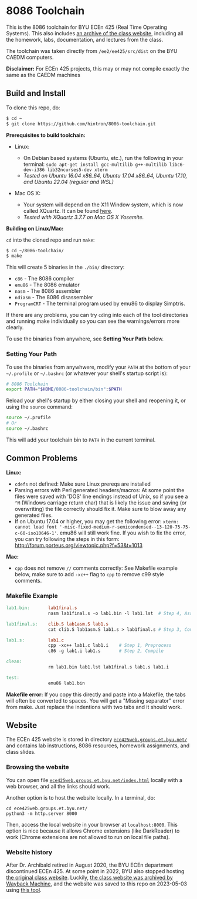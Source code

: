 8086 Toolchain
==============

This is the 8086 toolchain for BYU ECEn 425 (Real Time Operating
Systems). This also includes [an archive of the class website](#website),
including all the homework, labs, documentation, and lectures from the class.

The toolchain was taken directly from `/ee2/ee425/src/dist` on the BYU CAEDM
computers.

**Disclaimer:** For ECEn 425 projects, this may or may not compile exactly the same as the CAEDM machines

## Build and Install ##

To clone this repo, do:

```bash
$ cd ~
$ git clone https://github.com/hintron/8086-toolchain.git
```

**Prerequisites to build toolchain:**

* Linux:
  * On Debian based systems (Ubuntu, etc.), run the following in your terminal:
  `sudo apt-get install gcc-multilib g++-multilib libc6-dev-i386 lib32ncurses5-dev xterm`
  * *Tested on Ubuntu 16.04 x86_64, Ubuntu 17.04 x86_64, Ubuntu 17.10, and Ubuntu 22.04 (regular and WSL)*

* Mac OS X:
  * Your system will depend on the X11 Window system, which is now called
  XQuartz. It can be found [here](http://xquartz.macosforge.org/).
  * *Tested with XQuartz 3.7.7 on Mac OS X Yosemite.*

**Building on Linux/Mac:**

`cd` into the cloned repo and run `make`:

```bash
$ cd ~/8086-toolchain/
$ make
```

This will create 5 binaries in the `./bin/` directory:

* `c86` - The 8086 compiler
* `emu86` - The 8086 emulator
* `nasm` - The 8086 assembler
* `ndiasm` - The 8086 disassembler
* `ProgramCRT` - The terminal program used by emu86 to display Simptris.

 If there are any problems, you can try `cd`ing into each of the tool
 directories and running make individually so you can see the warnings/errors more clearly.

To use the binaries from anywhere, see **Setting Your Path** below.

### Setting Your Path ###

To use the binaries from anywhwere, modify your `PATH` at the bottom of your
`~/.profile` or `~/.bashrc` (or whatever your shell's startup script is):

```bash
# 8086 Toolchain
export PATH="$HOME/8086-toolchain/bin":$PATH
```

Reload your shell's startup by either closing your shell and reopening it, or using the `source` command:

```bash
source ~/.profile
# Or
source ~/.bashrc
```

This will add your toolchain bin to `PATH` in the current terminal.

## Common Problems ##

**Linux:**
+ `cdefs` not defined: Make sure Linux prereqs are installed
+ Parsing errors with Perl generated headers/macros: At some point the files were saved with 'DOS' line endings instead of Unix, so if you see a `^M` (Windows carriage return char) that is likely the issue and saving (or overwriting) the file correctly should fix it. Make sure to blow away any generated files.
+ If on Ubuntu 17.04 or higher, you may get the following error: `xterm: cannot load font '-misc-fixed-medium-r-semicondensed--13-120-75-75-c-60-iso10646-1'`. emu86 will still work fine. If you wish to fix the error, you can try following the steps in this form:  http://forum.porteus.org/viewtopic.php?f=53&t=1013


**Mac:**
+ `cpp` does not remove `//` comments correctly: See Makefile example below, make sure to add `-xc++` flag to `cpp` to remove c99 style comments.

### Makefile Example ###

```Makefile
lab1.bin:       lab1final.s
                nasm lab1final.s -o lab1.bin -l lab1.lst  # Step 4, Assemble

lab1final.s:    clib.S lab1asm.S lab1.s
                cat clib.S lab1asm.S lab1.s > lab1final.s # Step 3, Concatenate

lab1.s:         lab1.c
                cpp -xc++ lab1.c lab1.i    # Step 1, Preprocess
                c86 -g lab1.i lab1.s       # Step 2, Compile

clean:
                rm lab1.bin lab1.lst lab1final.s lab1.s lab1.i

test:
                emu86 lab1.bin
```

**Makefile error:** If you copy this directly and paste into a Makefile, the tabs will often be converted to spaces. You will get a "Missing separator" error from make. Just replace the indentions with two tabs and it should work.


## Website ##

The ECEn 425 website is stored in directory
[`ece425web.groups.et.byu.net/`](ece425web.groups.et.byu.net) and contains lab
instructions, 8086 resources, homework assignments, and class slides.

### Browsing the website ##

You can open file
[`ece425web.groups.et.byu.net/index.html`](ece425web.groups.et.byu.net/index.html)
locally with a web browser, and all the links should work.

Another option is to host the website locally. In a terminal, do:

```shell
cd ece425web.groups.et.byu.net/
python3 -m http.server 8000
```
Then, access the local website in your browser at `localhost:8000`.
This option is nice because it allows Chrome extensions (like DarkReader) to
work (Chrome extensions are not allowed to run on local file paths).

### Website history

After Dr. Archibald retired in August 2020, the BYU ECEn department
discontinued ECEn 425. At some point in 2022, BYU also stopped hosting
[the original class website][1]. Luckily,
[the class website was archived by Wayback Machine][2], and the website was
saved to this repo on 2023-05-03 using [this tool][3].


[1]: http://ece425web.groups.et.byu.net/
[2]: https://web.archive.org/web/20220126003933/http://ece425web.groups.et.byu.net/
[3]: https://github.com/hartator/wayback-machine-downloader
